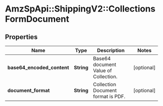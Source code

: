 # AmzSpApi::ShippingV2::CollectionsFormDocument

## Properties
Name | Type | Description | Notes
------------ | ------------- | ------------- | -------------
**base64_encoded_content** | **String** | Base64 document Value of Collection. | [optional] 
**document_format** | **String** | Collection Document format is PDF. | [optional] 

